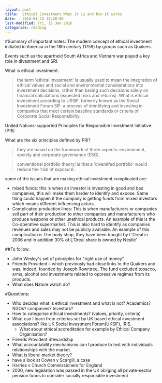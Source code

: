 ```yaml
---
layout: post
title:  Ethical Investment What it is and how it works
date:   2016-01-15 15:20:00
last-modified: Fri, 15 Jan 2016
categories: reading
---
```


#Summary of important notes:
The modern concept of ethical investment initiated in America in the 18th century (1758) by groups such as Quakers.

Events such as the apartheid South Africa and Vietnam war played a key role in divestment and SRI.

What is ethical investment:
 >the term 'ethical investment' is usually used to mean the integration of ethical values and social and environmental considerations into investment decisions, rather than basing such decisions solely on financial calculations (expected risks and returns).
What is ethical investment according to USSIF, formerly known as the Social Investment Forum SIF:
> a process of identifying and investing in companies that meet certain baseline standards or criteria of Corporate Social Responsibility.

United Nations-supported Principles for Responsible Investment Initiative (PRI)

What are the six principles defined by PRI?
> they are based on the framework of three aspects: environment, society and corporate governance (ESG).

>conventional portfolio theory! is that a 'diversifed portfolio' would reduce the 'risk of exposure'.

some of the issues that are making ethical investment complicated are:
- mixed funds: this is when an investor is investing in good and bad companies, this will make them harder to identify and expose. Same thing could happen if the company is getting funds from mixed investors which means different influencing actors.
- Complicated production lines: This is when manufacturers or companies sell part of their production to other companies and manufacturers who produce weapons or other unethical products. An example of this is the Co-operative supermarket. This is also hard to identify as companies revenues and sales may not be publicly available. An example of this complication is The body shop, they have been bought by L'Oreal in 2006 and in addition 30% of L'Oreal share is owned by Nestle'

##To follow:
- John Wesley's set of principles for "right use of money"
- Friends Provident – which previously had close links to the Quakers and was, indeed, founded by Joseph Rowntree, The fund excluded tobacco, arms, alcohol and investments related to oppressive regimes from its products.
- What does Nature watch do?


#Questions:
- Who decides what is ethical investment and what is not? Academics? NGOs? companies? Investors?
- How to categorise ethical investments? (values, priority, criteria)
- What can I learn from criterias set by UK based ethical investment associations? like UK Social Investment Forum(UKSIF), IRIS,
  - What about ethical accreditation for example by Ethical Company Organisation?
- Friends Provident Stewardship
- What accountability mechanisms can I produce to test with individuals relationships with the market.
- What is liberal market theory?
- have a look at Cowan v Scargill, a case
- Harries v Church Commissioners for England
- 2000, new legislation was passed in the UK obliging all private-sector pension funds to consider socially responsible investment
